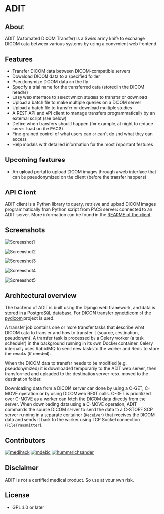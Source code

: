 # ADIT

## About

ADIT (Automated DICOM Transfer) is a Swiss army knife to exchange DICOM data between various systems by using a convenient web frontend.

## Features

- Transfer DICOM data between DICOM-compatible servers
- Download DICOM data to a specified folder
- Pseudonymize DICOM data on the fly
- Specify a trial name for the transferred data (stored in the DICOM header)
- Easy web interface to select which studies to transfer or download
- Upload a batch file to make multiple queries on a DICOM server
- Upload a batch file to transfer or download multiple studies
- A REST API and API client to manage transfers programmatically by an external script (see below)
- Define when transfers should happen (for example, at night to reduce server load on the PACS)
- Fine-grained control of what users can or can't do and what they can access
- Help modals with detailed information for the most important features

## Upcoming features

- An upload portal to upload DICOM images through a web interface that can be pseudonymized on the client (before the transfer happens)

## API Client

ADIT client is a Python library to query, retrieve and upload DICOM images programmatically from Python script from PACS servers connected to an ADIT server. More information can be found in the [README of the client](./adit_client/README.md).

## Screenshots

![Screenshot1](https://github.com/radexperts/adit/assets/120626/f03d6af0-510f-4324-95f4-10bf8522fce2)

![Screenshot2](https://github.com/radexperts/adit/assets/120626/2b322dd9-0ce3-4e8f-9ca3-a10e00842c62)

![Screenshot3](https://user-images.githubusercontent.com/120626/155511254-95adbed7-ef2e-44bd-aa3b-6e055be527a5.png)

![Screenshot4](https://user-images.githubusercontent.com/120626/155511300-4dafe29f-748f-4d69-81af-89afe63197a0.png)

![Screenshot5](https://user-images.githubusercontent.com/120626/155511342-e64cd37d-4e92-4a9a-bbb0-4e88ea136d3c.png)

## Architectural overview

The backend of ADIT is built using the Django web framework, and data is stored in a PostgreSQL database. For DICOM transfer [pynetdicom](https://pydicom.github.io/pynetdicom/stable/) of the [pydicom](https://pydicom.github.io/) project is used.

A transfer job contains one or more transfer tasks that describe what DICOM data to transfer and how to transfer it (source, destination, pseudonym).
A transfer task is processed by a Celery worker (a task scheduler) in the background running in its own Docker container. Celery internally uses RabbitMQ to send new tasks to the worker and Redis to store the results (if needed).

When the DICOM data to transfer needs to be modified (e.g. pseudonymized) it is downloaded temporarily to the ADIT web server, then transformed and uploaded to the destination server resp. moved to the destination folder.

Downloading data from a DICOM server can done by using a C-GET, C-MOVE operation or by using DICOMweb REST calls. C-GET is prioritized over C-MOVE as a worker can fetch the DICOM data directly from the server. When downloading data using a C-MOVE operation, ADIT commands the source DICOM server to send the data to a C-STORE SCP server running in a separate container (`Receiver`) that receives the DICOM data and sends it back to the worker using TCP Socket connection (`FileTransmitter`).

## Contributors

[![medihack](https://github.com/medihack.png?size=50)](https://github.com/medihack)
[![mdebic](https://github.com/mdebic.png?size=50)](https://github.com/mdebic)
[![hummerichsander](https://github.com/hummerichsander.png?size=50)](https://github.com/hummerichsander)

## Disclaimer

ADIT is not a certified medical product. So use at your own risk.

## License

- GPL 3.0 or later
